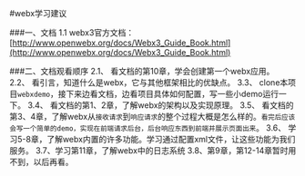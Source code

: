 #webx学习建议

###一、文档
1.1 webx3官方文档：[http://www.openwebx.org/docs/Webx3_Guide_Book.html](http://www.openwebx.org/docs/Webx3_Guide_Book.html)

###二、文档观看顺序
2.1、 看文档的第10章，学会创建第一个webx应用。
2.2、 看引言，知道什么是webx，它与其他框架相比的优缺点。
3.3、 clone本项目`webxdemo`，接下来边看文档，边看项目具体如何配置，写一些小demo运行一下。
3.4、 看文档的第1、2章，了解webx的架构以及实现原理。
3.5、 看文档的第3、4章，了解webx从`接收请求`到`响应请求`的整个过程大概是怎么样的。`看完后应该会写一个简单的demo，实现在前端请求后台，后台响应东西到前端并展示页面出来`。
3.6、 学习5-8章，了解webx内置的许多功能。学习通过配置xml文件，让这些功能为我们服务。
3.7、学习第11章，了解webx中的日志系统
3.8、第9章，第12-14章暂时用不到，以后再看。


